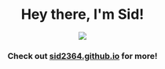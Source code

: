 <h1 align="center">Hey there, I'm Sid!</h1>
  <p align="center">
    <img src="https://skillicons.dev/icons?i=aws,gcp,java,spring,py,rust,graphql,react,postgres,mongodb,kafka,rabbitmq,linux,gradle,grafana,html,css,js,ts,vite,vue,webpack,cloudflare,netlify,nodejs,flask,npm,yarn,tensorflow,docker,firebase,git,githubactions,gradle,c,cpp,vim,heroku,jenkins,ubuntu&perline=10" />
  </p>
<h3 align="center">Check out <a href="https://sid2364.github.io/" target="_blank">sid2364.github.io</a> for more!</h3>
